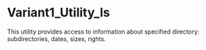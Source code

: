 # Variant1_Utility_ls
This utility provides access to information about specified directory: subdirectories, dates, sizes, rights.
